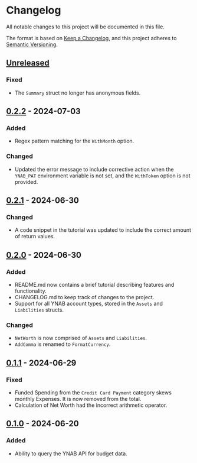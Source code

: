 # Changelog

All notable changes to this project will be documented in this file.

The format is based on [Keep a Changelog](https://keepachangelog.com/en/1.1.0/),
and this project adheres to [Semantic Versioning](https://semver.org/spec/v2.0.0.html).

## [Unreleased]

### Fixed
- The `Summary` struct no longer has anonymous fields.

## [0.2.2] - 2024-07-03

### Added

- Regex pattern matching for the `WithMonth` option.

### Changed

- Updated the error message to include corrective action when the `YNAB_PAT` environment variable is not set, and the `WithToken` option is not provided.

## [0.2.1] - 2024-06-30

### Changed

- A code snippet in the tutorial was updated to include the correct amount of return values.  

## [0.2.0] - 2024-06-30

### Added

- README.md now contains a brief tutorial describing features and functionality.
- CHANGELOG.md to keep track of changes to the project.
- Support for all YNAB account types, stored in the `Assets` and `Liabilities` structs.

### Changed

- `NetWorth` is now comprised of `Assets` and `Liabilities`.
- `AddComma` is renamed to `FormatCurrency`.

## [0.1.1] - 2024-06-29

### Fixed

- Funded Spending from the `Credit Card Payment` category skews monthly Expenses. It is now removed from the total.
- Calculation of Net Worth had the incorrect arithmetic operator.

## [0.1.0] - 2024-06-20

### Added

- Ability to query the YNAB API for budget data.

[unreleased]: https://github.com/cassamajor/budget/compare/v0.2.1...HEAD
[0.2.2]: https://github.com/cassamajor/budget/compare/v0.2.1...v0.2.2
[0.2.1]: https://github.com/cassamajor/budget/compare/v0.2.0...v0.2.1
[0.2.0]: https://github.com/cassamajor/budget/compare/v0.1.1...v0.2.0
[0.1.1]: https://github.com/cassamajor/budget/compare/v0.1.0...v0.1.1
[0.1.0]: https://github.com/cassamajor/budget/releases/tag/v0.1.0
